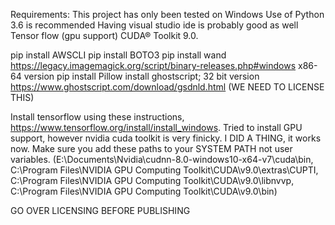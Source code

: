 Requirements:
This project has only been tested on Windows
Use of Python 3.6 is recommended
Having visual studio ide is probably good as well
Tensor flow (gpu support)
CUDA® Toolkit 9.0.


pip install AWSCLI
pip install BOTO3
pip install wand
https://legacy.imagemagick.org/script/binary-releases.php#windows x86-64 version
pip install Pillow
install ghostscript; 32 bit version https://www.ghostscript.com/download/gsdnld.html (WE NEED TO LICENSE THIS)

Install tensorflow using these instructions, https://www.tensorflow.org/install/install_windows. Tried to install GPU support, however nvidia cuda toolkit is very finicky. 
I DID A THING, it works now. Make sure you add these paths to your SYSTEM PATH not user variables. (E:\Documents\Nvidia\cudnn-8.0-windows10-x64-v7\cuda\bin, C:\Program Files\NVIDIA GPU Computing Toolkit\CUDA\v9.0\extras\CUPTI, C:\Program Files\NVIDIA GPU Computing Toolkit\CUDA\v9.0\libnvvp, C:\Program Files\NVIDIA GPU Computing Toolkit\CUDA\v9.0\bin)

GO OVER LICENSING BEFORE PUBLISHING

